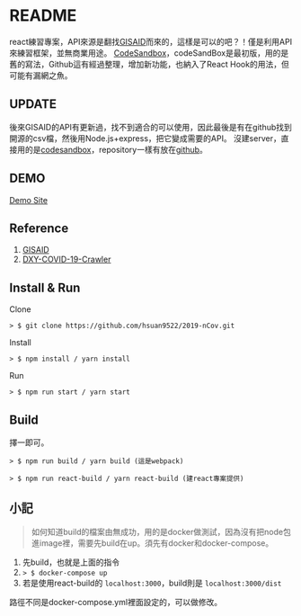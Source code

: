 README
===========================
react練習專案，API來源是翻找[GISAID](https://www.gisaid.org/)而來的，這樣是可以的吧？！僅是利用API來練習框架，並無商業用途。
[CodeSandbox](https://sftt4.csb.app/)，codeSandBox是最初版，用的是舊的寫法，Github這有經過整理，增加新功能，也納入了React Hook的用法，但可能有漏網之魚。

## UPDATE
後來GISAID的API有更新過，找不到適合的可以使用，因此最後是有在github找到開源的csv檔，然後用Node.js+express，把它變成需要的API。
沒建server，直接用的是[codesandbox](https://w5q6k.sse.codesandbox.io/)，repository一樣有放在[github](https://github.com/hsuan9522/2019-nCoV-Api)。

## DEMO
[Demo Site](https://hsuan9522.github.io/2019-nCov/)

## Reference
1. [GISAID](https://sftt4.csb.app/)
2. [DXY-COVID-19-Crawler](https://github.com/BlankerL/DXY-COVID-19-Crawler)

## Install & Run
Clone
```
> $ git clone https://github.com/hsuan9522/2019-nCov.git
```

Install
```
> $ npm install / yarn install
```

Run
```
> $ npm run start / yarn start
```

## Build
擇一即可。
```
> $ npm run build / yarn build (這是webpack)
```
```
> $ npm run react-build / yarn react-build (建react專案提供)
```

## 小記
> 如何知道build的檔案由無成功，用的是docker做測試，因為沒有把node包進image裡，需要先build在up。須先有docker和docker-compose。

1. 先build，也就是上面的指令
2. ```> $ docker-compose up```
3. 若是使用react-build的 ```localhost:3000```，build則是 ```localhost:3000/dist```

路徑不同是docker-compose.yml裡面設定的，可以做修改。

